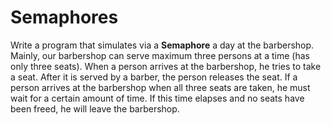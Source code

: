 # Semaphores
Write a program that simulates via a **Semaphore** a day at the barbershop. Mainly, our barbershop can serve maximum three persons at a time (has only three seats). When a person arrives at the barbershop, he tries to take a seat. After it is served by a barber, the person releases the seat. If a person arrives at the barbershop when all three seats are taken, he must wait for a certain amount of time. If this time elapses and no seats have been freed, he will leave the barbershop.
